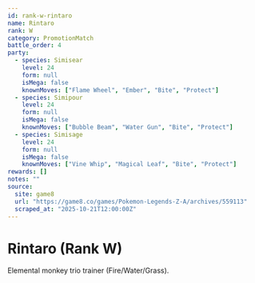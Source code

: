 ```yaml
---
id: rank-w-rintaro
name: Rintaro
rank: W
category: PromotionMatch
battle_order: 4
party:
  - species: Simisear
    level: 24
    form: null
    isMega: false
    knownMoves: ["Flame Wheel", "Ember", "Bite", "Protect"]
  - species: Simipour
    level: 24
    form: null
    isMega: false
    knownMoves: ["Bubble Beam", "Water Gun", "Bite", "Protect"]
  - species: Simisage
    level: 24
    form: null
    isMega: false
    knownMoves: ["Vine Whip", "Magical Leaf", "Bite", "Protect"]
rewards: []
notes: ""
source:
  site: game8
  url: "https://game8.co/games/Pokemon-Legends-Z-A/archives/559113"
  scraped_at: "2025-10-21T12:00:00Z"
---
```


# Rintaro (Rank W)

Elemental monkey trio trainer (Fire/Water/Grass).
